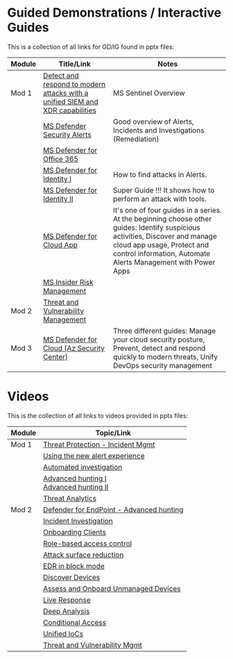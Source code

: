 
# Guided Demonstrations / Interactive Guides

This is a collection of all links for GD/IG found in pptx files:

| Module | Title/Link | Notes |
| --- | --- | --- |
| Mod 1 | [Detect and respond to modern attacks with a unified SIEM and XDR capabilities](https://mslearn.cloudguides.com/guides/Investigate%20security%20incidents%20in%20a%20hybrid%20environment%20with%20Azure%20Sentinel) | MS Sentinel Overview |
| | [MS Defender Security Alerts](https://aka.ms/M365Defender-InteractiveGuide) | Good overview of Alerts, Incidents and Investigations (Remediation) |
| | [MS Defender for Office 365](https://aka.ms/MSDO-IG) | |
| | [MS Defender for Identity I](https://mslearn.cloudguides.com/guides/Investigate%20and%20respond%20to%20attacks%20with%20Microsoft%20Defender%20for%20Identity) | How to find attacks in Alerts. |
| | [MS Defender for Identity II](https://aka.ms/MSDefenderforIdentity-IG) | Super Guide !!! It shows how to perform an attack with tools. |
| | [MS Defender for Cloud App](https://aka.ms/DetectThreats-ManageAlerts-MCAS_InteractiveGuide) | It's one of four guides in a series. At the beginning choose other guides: Identify suspicious activities, Discover and manage cloud app usage, Protect and control information, Automate Alerts Management with Power Apps
| | [MS Insider Risk Management](https://mslearn.cloudguides.com/guides/Minimize%20internal%20risks%20with%20insider%20risk%20management%20in%20Microsoft%20365) |
| Mod 2 | [Threat and Vulnerability Management](https://aka.ms/MSDE_TVM_IG) | |
| Mod 3 | [MS Defender for Cloud (Az Security Center)](https://mslearn.cloudguides.com/guides/Protect%20your%20hybrid%20cloud%20with%20Azure%20Security%20Center) | Three different guides: Manage your cloud security posture, Prevent, detect and respond quickly to modern threats, Unify DevOps security management |

# Videos

This is the collection of all links to videos provided in pptx files:

| Module | Topic/Link |
| --- | --- |
| Mod 1 | [Threat Protection - Incident Mgmt](https://www.microsoft.com/en-us/videoplayer/embed/RE4Bzwz?) |
| | [Using the new alert experience](https://www.microsoft.com/en-us/videoplayer/embed/RE4yiO5?rel=0&postJsllMsg=true) |
| | [Automated investigation](https://www.microsoft.com/videoplayer/embed/RE4bOeh?rel=0) |
| | [Advanced hunting I](https://www.microsoft.com/en-us/videoplayer/embed/RE4bGqo?rel=0&postJsllMsg=true) <br> [Advanced hunting II](https://www.microsoft.com/en-us/videoplayer/embed/RE4COn3?postJsllMsg=true) |
| | [Threat Analytics](https://www.microsoft.com/en-us/videoplayer/embed/RWwJfU?rel=0) |
| Mod 2 | [Defender for EndPoint - Advanced hunting](https://www.microsoft.com/en-us/videoplayer/embed/RE4bGqo) |
| | [Incident Investigation](https://www.microsoft.com/en-us/videoplayer/embed/RE4qLUV?rel=0&postJsllMsg=true) |
| | [Onboarding Clients](https://www.microsoft.com/en-us/videoplayer/embed/RE4bGqr?rel=0&postJsllMsg=true) |
| | [Role-based access control](https://www.microsoft.com/en-us/videoplayer/embed/RE4bJ2a?rel=0&postJsllMsg=true) |
| | [Attack surface reduction](https://www.microsoft.com/en-us/videoplayer/embed/RE4woug?postJsllMsg=true) |
| | [EDR in block mode](https://www.microsoft.com/en-us/videoplayer/embed/RE4HjW2?rel=0&postJsllMsg=true) |
| | [Discover Devices](https://www.youtube.com/watch?v=TCDxICrZQa8)
| | [Assess and Onboard Unmanaged Devices](https://www.microsoft.com/en-us/videoplayer/embed/RE4RwQz?postJsllMsg=true) |
| | [Live Response](https://www.microsoft.com/en-us/videoplayer/embed/RE4qLUW?rel=0&postJsllMsg=true) |
| | [Deep Analysis](https://www.microsoft.com/en-us/videoplayer/embed/RE4aAYy?rel=0&postJsllMsg=true) |
| | [Conditional Access](https://www.microsoft.com/en-us/videoplayer/embed/RE4byD1?rel=0&postJsllMsg=true)
| | [Unified IoCs](https://www.microsoft.com/en-us/videoplayer/embed/RE4qLVw?rel=0&postJsllMsg=true) |
| | [Threat and Vulnerability Mgmt](https://www.microsoft.com/videoplayer/embed/RE4qLVs?rel=0) |
